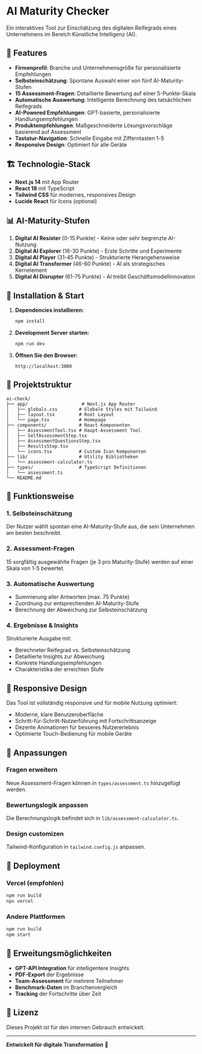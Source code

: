 # AI Maturity Checker

Ein interaktives Tool zur Einschätzung des digitalen Reifegrads eines Unternehmens im Bereich Künstliche Intelligenz (AI).

## 🚀 Features

- **Firmenprofil**: Branche und Unternehmensgröße für personalisierte Empfehlungen
- **Selbsteinschätzung**: Spontane Auswahl einer von fünf AI-Maturity-Stufen
- **15 Assessment-Fragen**: Detaillierte Bewertung auf einer 5-Punkte-Skala
- **Automatische Auswertung**: Intelligente Berechnung des tatsächlichen Reifegrads
- **AI-Powered Empfehlungen**: GPT-basierte, personalisierte Handlungsempfehlungen
- **Produktempfehlungen**: Maßgeschneiderte Lösungsvorschläge basierend auf Assessment
- **Tastatur-Navigation**: Schnelle Eingabe mit Zifferntasten 1-5
- **Responsive Design**: Optimiert für alle Geräte

## 🏗️ Technologie-Stack

- **Next.js 14** mit App Router
- **React 18** mit TypeScript
- **Tailwind CSS** für modernes, responsives Design
- **Lucide React** für Icons (optional)

## 📊 AI-Maturity-Stufen

1. **Digital AI Resister** (0-15 Punkte) - Keine oder sehr begrenzte AI-Nutzung
2. **Digital AI Explorer** (16-30 Punkte) - Erste Schritte und Experimente
3. **Digital AI Player** (31-45 Punkte) - Strukturierte Herangehensweise
4. **Digital AI Transformer** (46-60 Punkte) - AI als strategisches Kernelement
5. **Digital AI Disrupter** (61-75 Punkte) - AI treibt Geschäftsmodellinnovation

## 🚦 Installation & Start

1. **Dependencies installieren:**
   ```bash
   npm install
   ```

2. **Development Server starten:**
   ```bash
   npm run dev
   ```

3. **Öffnen Sie den Browser:**
   ```
   http://localhost:3000
   ```

## 📁 Projektstruktur

```
ai-check/
├── app/                    # Next.js App Router
│   ├── globals.css        # Globale Styles mit Tailwind
│   ├── layout.tsx         # Root Layout
│   └── page.tsx           # Homepage
├── components/            # React Komponenten
│   ├── AssessmentTool.tsx # Haupt-Assessment Tool
│   ├── SelfAssessmentStep.tsx
│   ├── AssessmentQuestionsStep.tsx
│   ├── ResultsStep.tsx
│   └── icons.tsx          # Custom Icon Komponenten
├── lib/                   # Utility Bibliotheken
│   └── assessment-calculator.ts
├── types/                 # TypeScript Definitionen
│   └── assessment.ts
└── README.md
```

## 🎯 Funktionsweise

### 1. Selbsteinschätzung
Der Nutzer wählt spontan eine AI-Maturity-Stufe aus, die sein Unternehmen am besten beschreibt.

### 2. Assessment-Fragen
15 sorgfältig ausgewählte Fragen (je 3 pro Maturity-Stufe) werden auf einer Skala von 1-5 bewertet.

### 3. Automatische Auswertung
- Summierung aller Antworten (max. 75 Punkte)
- Zuordnung zur entsprechenden AI-Maturity-Stufe
- Berechnung der Abweichung zur Selbsteinschätzung

### 4. Ergebnisse & Insights
Strukturierte Ausgabe mit:
- Berechneter Reifegrad vs. Selbsteinschätzung
- Detaillierte Insights zur Abweichung
- Konkrete Handlungsempfehlungen
- Charakteristika der erreichten Stufe

## 📱 Responsive Design

Das Tool ist vollständig responsive und für mobile Nutzung optimiert:
- Moderne, klare Benutzeroberfläche
- Schritt-für-Schritt-Nutzerführung mit Fortschrittsanzeige
- Dezente Animationen für besseres Nutzererlebnis
- Optimierte Touch-Bedienung für mobile Geräte

## 🔧 Anpassungen

### Fragen erweitern
Neue Assessment-Fragen können in `types/assessment.ts` hinzugefügt werden.

### Bewertungslogik anpassen
Die Berechnungslogik befindet sich in `lib/assessment-calculator.ts`.

### Design customizen
Tailwind-Konfiguration in `tailwind.config.js` anpassen.

## 🚀 Deployment

### Vercel (empfohlen)
```bash
npm run build
npx vercel
```

### Andere Plattformen
```bash
npm run build
npm start
```

## 🔮 Erweitungsmöglichkeiten

- **GPT-API Integration** für intelligentere Insights
- **PDF-Export** der Ergebnisse
- **Team-Assessment** für mehrere Teilnehmer
- **Benchmark-Daten** im Branchenvergleich
- **Tracking** der Fortschritte über Zeit

## 📄 Lizenz

Dieses Projekt ist für den internen Gebrauch entwickelt.

---

**Entwickelt für digitale Transformation** 🤖
